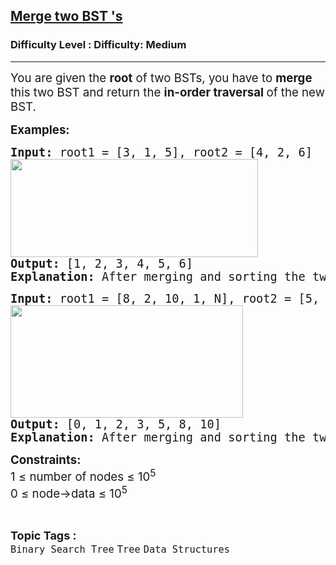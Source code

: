 <h2><a href="https://www.geeksforgeeks.org/problems/merge-two-bst-s/1?page=1&difficulty%5B%5D=2&category%5B%5D=Binary%2520Search%2520Tree&sortBy=submissions">Merge two BST 's</a></h2><h3>Difficulty Level : Difficulty: Medium</h3><hr><div class="problems_problem_content__Xm_eO"><p><span style="font-size: 14pt;">You are given the <strong>root</strong> of two BSTs, you have to <strong>merge </strong>this two BST and return&nbsp;the <strong>in-order traversal </strong>of the new BST.</span></p>
<p><span style="font-size: 14pt;"><strong>Examples:&nbsp;</strong></span></p>
<pre><span style="font-size: 14pt;"><strong>Input: </strong>root1 = [3, 1, 5], root2 = [4, 2, 6]</span><br><span style="font-size: 14pt;"><img src="https://media.geeksforgeeks.org/img-practice/prod/addEditProblem/913070/Web/Other/blobid0_1760013220.jpg" width="396" height="157"><br><strong>Output: </strong>[1, 2, 3, 4, 5, 6]<strong>
Explanation: </strong>After merging and sorting the two BST we get [1, 2, 3, 4, 5, 6].</span></pre>
<pre><span style="font-size: 14pt;"><strong>Input: </strong>root1 = [8, 2, 10, 1, N], root2 = [5, 3, N, 0, N] <br><img src="https://media.geeksforgeeks.org/img-practice/prod/addEditProblem/913070/Web/Other/blobid1_1760013237.jpg" width="372" height="180"><br><strong>Output: </strong>[0, 1, 2, 3, 5, 8, 10]<strong>
Explanation: </strong>After merging and sorting the two BST we get [0, 1, 2, 3, 5, 8, 10].</span></pre>
<p><span style="font-size: 14pt;"><strong>Constraints:</strong><br>1 ≤ number of nodes ≤ 10<sup>5</sup><br>0 ≤ node-&gt;data ≤ 10<sup>5</sup></span></p></div><br><p><span style=font-size:18px><strong>Topic Tags : </strong><br><code>Binary Search Tree</code>&nbsp;<code>Tree</code>&nbsp;<code>Data Structures</code>&nbsp;